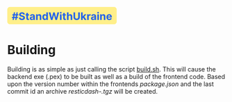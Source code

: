 [![StandWithUkraine][ukraine-svg]][ukraine-readme]

# Building

Building is as simple as just calling the script [build.sh].
This will cause the backend exe (.pex) to be built as well as a build of the frontend code.
Based upon the version number within the frontends _package.json_ and the last commit id an archive _resticdash-<version>.tgz_ will be created.


[build.sh]: ./build.sh

[ukraine-readme]: https://github.com/vshymanskyy/StandWithUkraine/blob/main/docs/README.md
[ukraine-svg]: https://raw.githubusercontent.com/vshymanskyy/StandWithUkraine/main/badges/StandWithUkraine.svg